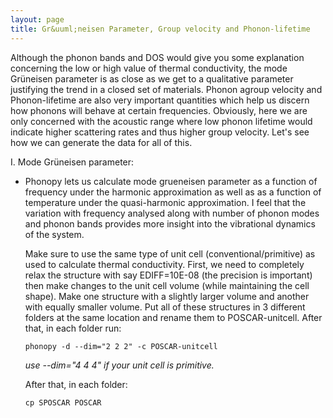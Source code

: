 ```yaml
---
layout: page
title: Gr&uuml;neisen Parameter, Group velocity and Phonon-lifetime
---
```

Although the phonon bands and DOS would give you some explanation concerning the low or high value of thermal conductivity, the mode Gr&uuml;neisen parameter is as close as we get to a qualitative parameter justifying the trend in a closed set of materials. Phonon agroup velocity and Phonon-lifetime are also very important quantities which help us discern how phonons will behave at certain frequencies. Obviously, here we are only concerned with the acoustic range where low phonon lifetime would indicate higher scattering rates and thus higher group velocity. Let's see how we can generate the data for all of this.

I. Mode Gr&uuml;neisen parameter:

- Phonopy lets us calculate mode grueneisen parameter as a function of frequency under the harmonic approximation as well as as a function of temperature under the quasi-harmonic approximation. I feel that the variation with frequency analysed along with number of phonon modes and phonon bands provides more insight into the vibrational dynamics of the system.

  Make sure to use the same type of unit cell (conventional/primitive) as used to calculate thermal conductivity.
First, we need to completely relax the structure with say EDIFF=10E-08 (the precision is important) then make changes to the unit cell volume (while maintaining the cell shape). Make one structure with a slightly larger volume and another with equally smaller volume. Put all of these structures in 3 different folders at the same location and rename them to POSCAR-unitcell. After that, in each folder run:

  ```
  phonopy -d --dim="2 2 2" -c POSCAR-unitcell
  ```
  *use --dim="4 4 4" if your unit cell is primitive.*

  After that, in each folder:
  ```
  cp SPOSCAR POSCAR
  ```

